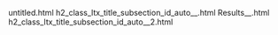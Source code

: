 untitled.html
h2_class_ltx_title_subsection_id_auto__.html
Results__.html
h2_class_ltx_title_subsection_id_auto__2.html
